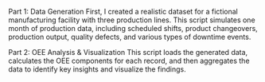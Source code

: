 Part 1: Data Generation
First, I created a realistic dataset for a fictional manufacturing facility with three production lines. This script simulates one month of production data, including scheduled shifts, product changeovers, production output, quality defects, and various types of downtime events.

Part 2: OEE Analysis & Visualization
This script loads the generated data, calculates the OEE components for each record, and then aggregates the data to identify key insights and visualize the findings.
